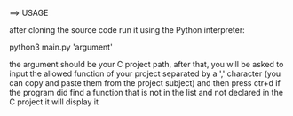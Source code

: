 ==>   USAGE

after cloning the source code run it using the Python interpreter:

python3 main.py 'argument'

the argument should be your C project path, after that, you will be asked
to input the allowed function of your project separated by a ',' character
(you can copy and paste them from the project subject)
and then press ctr+d
if the program did find a function that is not in the list and not declared 
in the C project it will display it 
